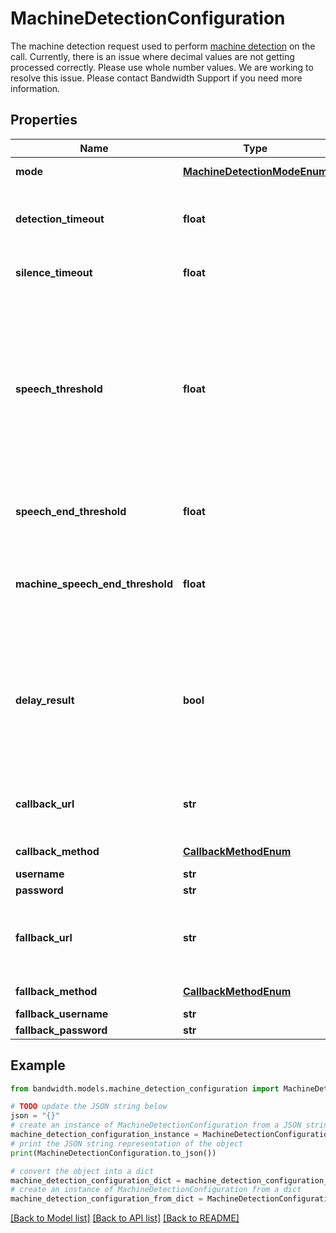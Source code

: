 # MachineDetectionConfiguration

The machine detection request used to perform <a href='/docs/voice/guides/machineDetection'>machine detection</a> on the call. Currently, there is an issue where decimal values are not getting processed correctly. Please use whole number values. We are working to resolve this issue. Please contact Bandwidth Support if you need more information.

## Properties

Name | Type | Description | Notes
------------ | ------------- | ------------- | -------------
**mode** | [**MachineDetectionModeEnum**](MachineDetectionModeEnum.md) |  | [optional] [default to MachineDetectionModeEnum.ASYNC]
**detection_timeout** | **float** | The timeout used for the whole operation, in seconds. If no result is determined in this period, a callback with a &#x60;timeout&#x60; result is sent. | [optional] [default to 15]
**silence_timeout** | **float** | If no speech is detected in this period, a callback with a &#39;silence&#39; result is sent. | [optional] [default to 10]
**speech_threshold** | **float** | When speech has ended and a result couldn&#39;t be determined based on the audio content itself, this value is used to determine if the speaker is a machine based on the speech duration. If the length of the speech detected is greater than or equal to this threshold, the result will be &#39;answering-machine&#39;. If the length of speech detected is below this threshold, the result will be &#39;human&#39;. | [optional] [default to 10]
**speech_end_threshold** | **float** | Amount of silence (in seconds) before assuming the callee has finished speaking. | [optional] [default to 5]
**machine_speech_end_threshold** | **float** | When an answering machine is detected, the amount of silence (in seconds) before assuming the message has finished playing.  If not provided it will default to the speechEndThreshold value. | [optional] 
**delay_result** | **bool** | If set to &#39;true&#39; and if an answering machine is detected, the &#39;answering-machine&#39; callback will be delayed until the machine is done speaking, or an end of message tone is detected, or until the &#39;detectionTimeout&#39; is exceeded. If false, the &#39;answering-machine&#39; result is sent immediately. | [optional] [default to False]
**callback_url** | **str** | The URL to send the &#39;machineDetectionComplete&#39; webhook when the detection is completed. Only for &#39;async&#39; mode. | [optional] 
**callback_method** | [**CallbackMethodEnum**](CallbackMethodEnum.md) |  | [optional] [default to CallbackMethodEnum.POST]
**username** | **str** | Basic auth username. | [optional] 
**password** | **str** | Basic auth password. | [optional] 
**fallback_url** | **str** | A fallback URL which, if provided, will be used to retry the machine detection complete webhook delivery in case &#x60;callbackUrl&#x60; fails to respond | [optional] 
**fallback_method** | [**CallbackMethodEnum**](CallbackMethodEnum.md) |  | [optional] [default to CallbackMethodEnum.POST]
**fallback_username** | **str** | Basic auth username. | [optional] 
**fallback_password** | **str** | Basic auth password. | [optional] 

## Example

```python
from bandwidth.models.machine_detection_configuration import MachineDetectionConfiguration

# TODO update the JSON string below
json = "{}"
# create an instance of MachineDetectionConfiguration from a JSON string
machine_detection_configuration_instance = MachineDetectionConfiguration.from_json(json)
# print the JSON string representation of the object
print(MachineDetectionConfiguration.to_json())

# convert the object into a dict
machine_detection_configuration_dict = machine_detection_configuration_instance.to_dict()
# create an instance of MachineDetectionConfiguration from a dict
machine_detection_configuration_from_dict = MachineDetectionConfiguration.from_dict(machine_detection_configuration_dict)
```
[[Back to Model list]](../README.md#documentation-for-models) [[Back to API list]](../README.md#documentation-for-api-endpoints) [[Back to README]](../README.md)


